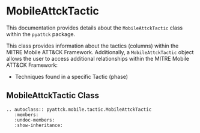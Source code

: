 # MobileAttckTactic

This documentation provides details about the `MobileAttckTactic` class within the `pyattck` package.

This class provides information about the tactics (columns) within the MITRE Mobile ATT&CK Framework.  Additionally, a `MobileAttckTactic` object allows the user to access additional relationships within the MITRE Mobile ATT&CK Framework:

* Techniques found in a specific Tactic (phase)

## MobileAttckTactic Class

```eval_rst
.. autoclass:: pyattck.mobile.tactic.MobileAttckTactic
   :members:
   :undoc-members:
   :show-inheritance:
```
